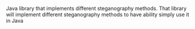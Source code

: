 Java library that implements different steganography methods. That library will implement different steganography methods to have ability simply use it in Java